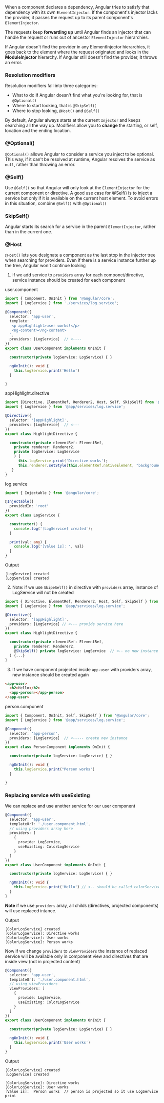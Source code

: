 When a component declares a dependency, Angular tries to satisfy that dependency with its own `ElementInjector`. If the component's injector lacks the provider, it passes the request up to its parent component's `ElementInjector`.

The requests keep **forwarding up** until Angular finds an injector that can handle the request or runs out of ancestor `ElementInjector` hierarchies.

If Angular doesn't find the provider in any ElementInjector hierarchies, it goes back to the element where the request originated and looks in the **ModuleInjector** hierarchy. If Angular still doesn't find the provider, it throws an error.

### Resolution modifiers
Resolution modifiers fall into three categories:
- What to do if Angular doesn't find what you're looking for, that is `@Optional()`
- Where to start looking, that is `@SkipSelf()`
- Where to stop looking, `@Host()` and `@Self()`

By default, Angular always starts at the current `Injector` and keeps searching all the way up. Modifiers allow you to **change** the starting, or self, location and the ending location.

### @Optional()
`@Optional()` allows Angular to consider a service you inject to be optional. This way, if it can't be resolved at runtime, Angular resolves the service as `null`, rather than throwing an error. 

### @Self()
Use `@Self()` so that Angular will only look at the `ElementInjector` for the current component or directive.
A good use case for @Self() is to inject a service but only if it is available on the current host element. To avoid errors in this situation, combine `@Self()` with `@Optional()`

### SkipSelf()
Angular starts its search for a service in the parent `ElementInjector`, rather than in the current one.

### @Host
`@Host()` lets you designate a component as the last stop in the injector tree when searching for providers. Even if there is a service instance further up the tree, Angular won't continue looking 

1. If we add service to `providers` array for each componet/directive, service instance should be created for each component

user.component
```typescript
import { Component, OnInit } from '@angular/core';
import { LogService } from './services/log.service';

@Component({
  selector: 'app-user',
  template: `
   <p appHighlight>user works!</p>
   <ng-content></ng-content>
  `,
  providers: [LogService]  // <----
})
export class UserComponent implements OnInit {

  constructor(private logService: LogService) { }

  ngOnInit(): void {
    this.logService.print('Hello')
  }

}
```

appHighlight.directive
```typescript
import {Directive, ElementRef, Renderer2, Host, Self, SkipSelf} from '@angular/core';
import { LogService } from '@app/services/log.service';

@Directive({
  selector: '[appHighlight]',
  providers: [LogService]  // <---
})
export class HighlightDirective {

  constructor(private elementRef: ElementRef,
    private renderer: Renderer2,
    private logService: LogService
    ) {
      this.logService.print('Directive works');
      this.renderer.setStyle(this.elementRef.nativeElement, "background-color", "orange");
   }
}

```

log.service
```typescript
import { Injectable } from '@angular/core';

@Injectable({
  providedIn: 'root'
})
export class LogService {

  constructor() {
    console.log('[LogService] created');
  }

  print(val: any) {
    console.log('[Value is]: ', val)
  }
}
```

Output
```console
[LogService] created
[LogService] created
```
2. Note: if we use `SkipeSelf()` in directive with `providers` array, instance of LogService will not be created
```typescript
import { Directive, ElementRef, Renderer2, Host, Self, SkipSelf } from '@angular/core';
import { LogService } from '@app/services/log.service';

@Directive({
  selector: '[appHighlight]',
  providers: [LogService] // <--- provide service here
})
export class HighlightDirective {

  constructor(private elementRef: ElementRef,
    private renderer: Renderer2,
    @SkipSelf() private logService: LogService  // <-- no new instance
  ) {...}
}

```

3. If we have component projected inside `app-user` with providers array, new instance should be created again 
```html
<app-user>
  <h2>Hello</h2>
  <app-person></app-person>
</app-user>
```
person.component
```typescript
import { Component, OnInit, Self, SkipSelf } from '@angular/core';
import { LogService } from '@app/services/log.service';

@Component({
  selector: 'app-person',
  providers: [LogService]  // <----- create new instance
})
export class PersonComponent implements OnInit {

  constructor(private logService: LogService) { }

  ngOnInit(): void {
    this.logService.print("Person works")
  }

}
```
### Replacing service with useExisting
We can replace and use another service for our user component
```typescript
@Component({
  selector: 'app-user',
  templateUrl: './user.component.html',
  // using providers array here
  providers: [
    {
      provide: LogService,
      useExisting: ColorLogService
    }
  ]
})
export class UserComponent implements OnInit {

  constructor(private logService: LogService) { }

  ngOnInit(): void {
    this.logService.print('Hello') // <-- should be called colorService.print() method
  }
}

```

**Note** if we use `providers` array, all childs (directives, projected components) will use replaced intance.

Output
```console
[ColorLogService] created
[ColorLogService]: Directive works
[ColorLogService]: User works 
[ColorLogService]: Person works 
```
Now if we change `providers`  to `viewProviders` the instance of replaced service will be available only in component view and directives that are
inside view (not in projected content)

```typescript
@Component({
  selector: 'app-user',
  templateUrl: './user.component.html',
  // using viewProviders
  viewProviders: [
    {
      provide: LogService,
      useExisting: ColorLogService
    }
  ]
})
export class UserComponent implements OnInit {

  constructor(private logService: LogService) { }

  ngOnInit(): void {
    this.logService.print('User works')
  }
}
```

Output
```console
[ColorLogService] created
[LogService] created

[ColorLogService]: Directive works 
[ColorLogService]: User works 
[Value is]:  Person works  // person is projected so it use LogService print
```
